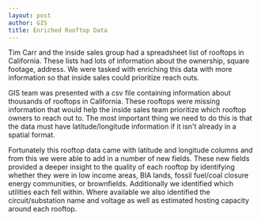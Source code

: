 ```yaml
---
layout: post
author: GIS
title: Enriched Rooftop Data
---
```

Tim Carr and the inside sales group had a spreadsheet list of rooftops in California. These lists had lots of information about the ownership, square footage, address. We were tasked with enriching this data with more information so that inside sales could prioritize reach outs. 


GIS team was presented with a csv file containing information about thousands of rooftops in California. These rooftops were missing information that would help the inside sales team prioritize which rooftop owners to reach out to. The most important thing we need to do this is that the data must have latitude/longitude information if it isn't already in a spatial format. 

Fortunately this rooftop data came with latitude and longitude columns and from this we were able to add in a number of new fields. These new fields provided a deeper insight to the quality of each rooftop by identifying whether they were in low income areas, BIA lands, fossil fuel/coal closure energy communities, or brownfields. Additionally we identified which utilities each fell within. Where available we also identified the circuit/substation name and voltage as well as estimated hosting capacity around each rooftop.


